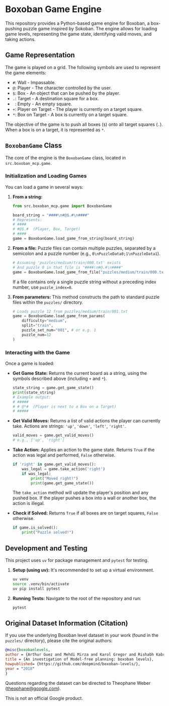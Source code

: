# Boxoban Game Engine

This repository provides a Python-based game engine for Boxoban, a box-pushing puzzle game inspired by Sokoban. The engine allows for loading game levels, representing the game state, identifying valid moves, and taking actions.

## Game Representation

The game is played on a grid. The following symbols are used to represent the game elements:

*   `#`: Wall - Impassable.
*   `@`: Player - The character controlled by the user.
*   `$`: Box - An object that can be pushed by the player.
*   `.`: Target - A destination square for a box.
*   ` `: Empty - An empty square.
*   `+`: Player on Target - The player is currently on a target square.
*   `*`: Box on Target - A box is currently on a target square.

The objective of the game is to push all boxes (`$`) onto all target squares (`.`). When a box is on a target, it is represented as `*`.

## `BoxobanGame` Class

The core of the engine is the `BoxobanGame` class, located in `src.boxoban_mcp.game`.

### Initialization and Loading Games

You can load a game in several ways:

1.  **From a string:**
    ```python
    from src.boxoban_mcp.game import BoxobanGame

    board_string = "####\n#@$.#\n####"
    # Represents:
    # ####
    # #@$.#  (Player, Box, Target)
    # ####
    game = BoxobanGame.load_game_from_string(board_string)
    ```

2.  **From a file:**
    Puzzle files can contain multiple puzzles, separated by a semicolon and a puzzle number (e.g., `0\nPuzzleData0;1\nPuzzleData1`).
    ```python
    # Assuming 'puzzles/medium/train/000.txt' exists
    # And puzzle 0 in that file is "####\n#@.#\n####"
    game = BoxobanGame.load_game_from_file("puzzles/medium/train/000.txt", puzzle_index=0)
    ```
    If a file contains only a single puzzle string without a preceding index number, use `puzzle_index=0`.

3.  **From parameters:**
    This method constructs the path to standard puzzle files within the `puzzles/` directory.
    ```python
    # Loads puzzle 12 from puzzles/medium/train/001.txt
    game = BoxobanGame.load_game_from_params(
        difficulty="medium",
        split="train",
        puzzle_set_num="001", # or e.g. 1
        puzzle_num=12
    )
    ```

### Interacting with the Game

Once a game is loaded:

*   **Get Game State:**
    Returns the current board as a string, using the symbols described above (including `+` and `*`).
    ```python
    state_string = game.get_game_state()
    print(state_string)
    # Example output:
    # #####
    # # @*#  (Player is next to a Box on a Target)
    # #####
    ```

*   **Get Valid Moves:**
    Returns a list of valid actions the player can currently take. Actions are strings: `'up'`, `'down'`, `'left'`, `'right'`.
    ```python
    valid_moves = game.get_valid_moves()
    # e.g., ['up', 'right']
    ```

*   **Take Action:**
    Applies an action to the game state. Returns `True` if the action was legal and performed, `False` otherwise.
    ```python
    if 'right' in game.get_valid_moves():
        was_legal = game.take_action('right')
        if was_legal:
            print("Moved right!")
            print(game.get_game_state())
    ```
    The `take_action` method will update the player's position and any pushed box. If the player pushes a box into a wall or another box, the action is illegal.

*   **Check if Solved:**
    Returns `True` if all boxes are on target squares, `False` otherwise.
    ```python
    if game.is_solved():
        print("Puzzle solved!")
    ```

## Development and Testing

This project uses `uv` for package management and `pytest` for testing.

1.  **Setup (using uv):**
    It's recommended to set up a virtual environment.
    ```bash
    uv venv
    source .venv/bin/activate
    uv pip install pytest
    ```

2.  **Running Tests:**
    Navigate to the root of the repository and run:
    ```bash
    pytest
    ```

## Original Dataset Information (Citation)

If you use the underlying Boxoban level dataset in your work (found in the `puzzles/` directory), please cite the original authors:

```bibtex
@misc{boxobanlevels,
author = {Arthur Guez and Mehdi Mirza and Karol Gregor and Rishabh Kabra and Sebastien Racaniere and Theophane Weber and David Raposo and Adam Santoro and Laurent Orseau and Tom Eccles and Greg Wayne and David Silver and Timothy Lillicrap and Victor Valdes},
title = {An investigation of Model-free planning: boxoban levels},
howpublished= {https://github.com/deepmind/boxoban-levels/},
year = "2018"
}
```
Questions regarding the dataset can be directed to Theophane Weber (theophane@google.com).

This is not an official Google product.

